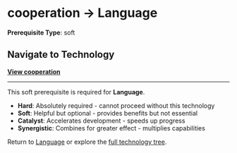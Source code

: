 # cooperation → Language

**Prerequisite Type**: soft

## Navigate to Technology

**[View cooperation](../../../cooperation/README.md)**

---

This soft prerequisite is required for **Language**.

- **Hard**: Absolutely required - cannot proceed without this technology
- **Soft**: Helpful but optional - provides benefits but not essential  
- **Catalyst**: Accelerates development - speeds up progress
- **Synergistic**: Combines for greater effect - multiplies capabilities

Return to [Language](../../README.md) or explore the [full technology tree](../../../../README.md).
